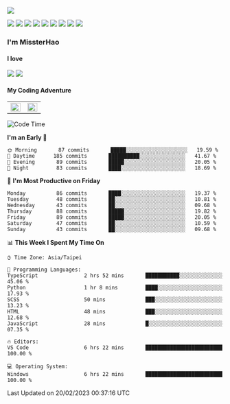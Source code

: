 ![](https://komarev.com/ghpvc/?username=MissterHao&color=ff69b4)

[![](https://img.shields.io/badge/Amazon%20AWS-%23232F3E?logo=amazon-aws&logoColor=white&style=for-the-badge)](https://aws.amazon.com/)
[![](https://img.shields.io/badge/Python-3776AB?style=for-the-badge&logo=python&logoColor=white)](https://www.djangoproject.com/)
[![](https://img.shields.io/badge/Django-092E20?style=for-the-badge&logo=django&logoColor=white)](https://www.python.org/)
[![](https://img.shields.io/badge/Rust-%23EB6400?style=for-the-badge&logo=rust&logoColor=white)](https://www.python.org/)
[![](https://img.shields.io/badge/Flask-23232F3E?style=for-the-badge&logo=flask&logoColor=white)](https://flask.palletsprojects.com/en/2.1.x/)
[![](https://img.shields.io/badge/go-%2300ADD8.svg?&style=for-the-badge&logo=go&logoColor=white)](https://golang.org/)
[![](https://img.shields.io/badge/javascript-%23F7DF1E.svg?&style=for-the-badge&logo=javascript&logoColor=black)](https://www.javascript.com/)
[![](https://img.shields.io/badge/mysql-%234479A1.svg?&style=for-the-badge&logo=mysql&logoColor=white)](https://www.mysql.com/)
[![](https://img.shields.io/badge/docker-%232496ED.svg?&style=for-the-badge&logo=docker&logoColor=white)](https://www.docker.com/)

### I'm MissterHao

#### I love  
![](https://img.shields.io/badge/Netflix-E50914?style=for-the-badge&logo=netflix&logoColor=white)
![](https://img.shields.io/badge/YouTube-FF0000?style=for-the-badge&logo=youtube&logoColor=white)

#### My Coding Adventure
<!-- Readme stats -->
<!-- https://github.com/anuraghazra/github-readme-stats -->
<table>
<tr>
    <td valign="top" width="50%">
    <img src="https://github-readme-stats.vercel.app/api?username=MissterHao&hide_border=true&show_icons=true&locale=en" align="left" style="width: 100%" />
    </td>
    <td valign="top" width="50%">
    <img src="https://github-readme-stats.vercel.app/api/top-langs?username=MissterHao&hide_border=true&show_icons=true&locale=en&layout=compact" align="left" style="width: 100%" />
    </td>
</tr>
</table>  


<!--START_SECTION:waka-->
![Code Time](http://img.shields.io/badge/Code%20Time-652%20hrs%2011%20mins-blue)

**I'm an Early 🐤** 

```text
🌞 Morning       87 commits       █████░░░░░░░░░░░░░░░░░░░░   19.59 % 
🌆 Daytime      185 commits       ██████████░░░░░░░░░░░░░░░   41.67 % 
🌃 Evening       89 commits       █████░░░░░░░░░░░░░░░░░░░░   20.05 % 
🌙 Night         83 commits       ████░░░░░░░░░░░░░░░░░░░░░   18.69 % 

```
📅 **I'm Most Productive on Friday** 

```text
Monday          86 commits       ████░░░░░░░░░░░░░░░░░░░░░   19.37 % 
Tuesday         48 commits       ██░░░░░░░░░░░░░░░░░░░░░░░   10.81 % 
Wednesday       43 commits       ██░░░░░░░░░░░░░░░░░░░░░░░   09.68 % 
Thursday        88 commits       █████░░░░░░░░░░░░░░░░░░░░   19.82 % 
Friday          89 commits       █████░░░░░░░░░░░░░░░░░░░░   20.05 % 
Saturday        47 commits       ██░░░░░░░░░░░░░░░░░░░░░░░   10.59 % 
Sunday          43 commits       ██░░░░░░░░░░░░░░░░░░░░░░░   09.68 % 

```


📊 **This Week I Spent My Time On** 

```text
⌚︎ Time Zone: Asia/Taipei

💬 Programming Languages: 
TypeScript               2 hrs 52 mins       ███████████░░░░░░░░░░░░░░   45.06 % 
Python                   1 hr 8 mins         ████░░░░░░░░░░░░░░░░░░░░░   17.93 % 
SCSS                     50 mins             ███░░░░░░░░░░░░░░░░░░░░░░   13.23 % 
HTML                     48 mins             ███░░░░░░░░░░░░░░░░░░░░░░   12.68 % 
JavaScript               28 mins             █░░░░░░░░░░░░░░░░░░░░░░░░   07.35 % 

🔥 Editors: 
VS Code                  6 hrs 22 mins       █████████████████████████   100.00 % 

💻 Operating System: 
Windows                  6 hrs 22 mins       █████████████████████████   100.00 % 

```


 Last Updated on 20/02/2023 00:37:16 UTC
<!--END_SECTION:waka-->

<!--
**MissterHao/MissterHao** is a ✨ _special_ ✨ repository because its `README.md` (this file) appears on your GitHub profile.

Here are some ideas to get you started:

- 🔭 I’m currently working on ...
- 🌱 I’m currently learning ...
- 👯 I’m looking to collaborate on ...
- 🤔 I’m looking for help with ...
- 💬 Ask me about ...
- 📫 How to reach me: ...
- 😄 Pronouns: ...
- ⚡ Fun fact: ...
-->
